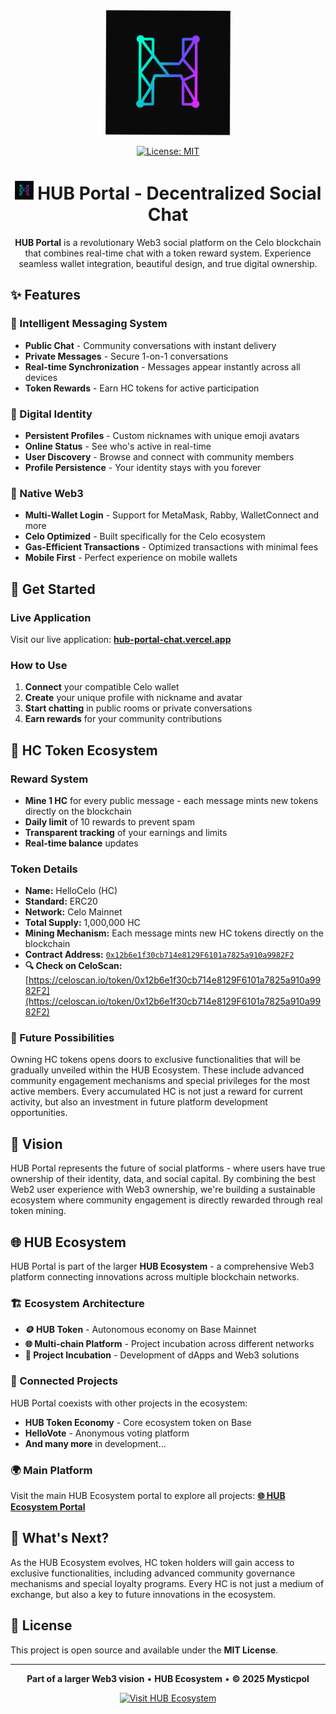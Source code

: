<div align="center">

<img src="./public/hublogo.svg" alt="HUB Portal Logo" width="200" height="200" />

[![License: MIT](https://img.shields.io/badge/License-MIT-yellow.svg)](https://opensource.org/licenses/MIT)

# <img src="./public/hublogo.svg" alt="HUB Portal" width="30" height="30" /> HUB Portal - Decentralized Social Chat

**HUB Portal** is a revolutionary Web3 social platform on the Celo blockchain that combines real-time chat with a token reward system. Experience seamless wallet integration, beautiful design, and true digital ownership.

</div>

## ✨ Features

### 💬 Intelligent Messaging System
- **Public Chat** - Community conversations with instant delivery
- **Private Messages** - Secure 1-on-1 conversations
- **Real-time Synchronization** - Messages appear instantly across all devices
- **Token Rewards** - Earn HC tokens for active participation

### 👤 Digital Identity
- **Persistent Profiles** - Custom nicknames with unique emoji avatars
- **Online Status** - See who's active in real-time
- **User Discovery** - Browse and connect with community members
- **Profile Persistence** - Your identity stays with you forever

### 🔐 Native Web3
- **Multi-Wallet Login** - Support for MetaMask, Rabby, WalletConnect and more
- **Celo Optimized** - Built specifically for the Celo ecosystem
- **Gas-Efficient Transactions** - Optimized transactions with minimal fees
- **Mobile First** - Perfect experience on mobile wallets

## 🚀 Get Started

### Live Application
Visit our live application: **[hub-portal-chat.vercel.app](https://hub-portal-chat.vercel.app)**

### How to Use
1. **Connect** your compatible Celo wallet
2. **Create** your unique profile with nickname and avatar
3. **Start chatting** in public rooms or private conversations
4. **Earn rewards** for your community contributions

## 💎 HC Token Ecosystem

### Reward System
- **Mine 1 HC** for every public message - each message mints new tokens directly on the blockchain
- **Daily limit** of 10 rewards to prevent spam
- **Transparent tracking** of your earnings and limits
- **Real-time balance** updates

### Token Details
- **Name:** HelloCelo (HC)
- **Standard:** ERC20
- **Network:** Celo Mainnet
- **Total Supply:** 1,000,000 HC
- **Mining Mechanism:** Each message mints new HC tokens directly on the blockchain
- **Contract Address:** [`0x12b6e1f30cb714e8129F6101a7825a910a9982F2`](https://celoscan.io/token/0x12b6e1f30cb714e8129F6101a7825a910a9982F2)
- **🔍 Check on CeloScan:** [https://celoscan.io/token/0x12b6e1f30cb714e8129F6101a7825a910a9982F2](https://celoscan.io/token/0x12b6e1f30cb714e8129F6101a7825a910a9982F2)

### 🔮 Future Possibilities
Owning HC tokens opens doors to exclusive functionalities that will be gradually unveiled within the HUB Ecosystem. These include advanced community engagement mechanisms and special privileges for the most active members. Every accumulated HC is not just a reward for current activity, but also an investment in future platform development opportunities.

## 🎯 Vision

HUB Portal represents the future of social platforms - where users have true ownership of their identity, data, and social capital. By combining the best Web2 user experience with Web3 ownership, we're building a sustainable ecosystem where community engagement is directly rewarded through real token mining.

## 🌐 HUB Ecosystem

HUB Portal is part of the larger **HUB Ecosystem** - a comprehensive Web3 platform connecting innovations across multiple blockchain networks.

### 🏗️ Ecosystem Architecture
- **🪙 HUB Token** - Autonomous economy on Base Mainnet
- **🌐 Multi-chain Platform** - Project incubation across different networks
- **🚀 Project Incubation** - Development of dApps and Web3 solutions

### 🔗 Connected Projects
HUB Portal coexists with other projects in the ecosystem:
- **HUB Token Economy** - Core ecosystem token on Base
- **HelloVote** - Anonymous voting platform
- **And many more** in development...

### 🌍 Main Platform
Visit the main HUB Ecosystem portal to explore all projects:
[**🌐 HUB Ecosystem Portal**](https://hub-ecosystem.vercel.app)

## 🚀 What's Next?
As the HUB Ecosystem evolves, HC token holders will gain access to exclusive functionalities, including advanced community governance mechanisms and special loyalty programs. Every HC is not just a medium of exchange, but also a key to future innovations in the ecosystem.

## 📄 License

This project is open source and available under the **MIT License**.

---

<div align="center">

**Part of a larger Web3 vision** • **HUB Ecosystem** • **© 2025 Mysticpol**

[![Visit HUB Ecosystem](https://img.shields.io/badge/🌐_Visit_HUB_Ecosystem-00ff88?style=for-the-badge&logo=vercel)](https://hub-ecosystem.vercel.app)

</div>